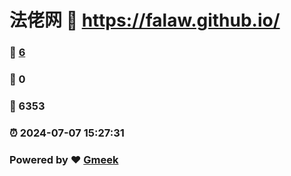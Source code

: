 # 法佬网 :link: https://falaw.github.io/ 
### :page_facing_up: [6](https://falaw.github.io//tag.html) 
### :speech_balloon: 0 
### :hibiscus: 6353 
### :alarm_clock: 2024-07-07 15:27:31 
### Powered by :heart: [Gmeek](https://github.com/Meekdai/Gmeek)
